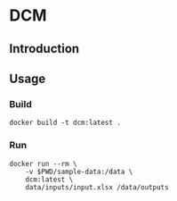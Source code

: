 # DCM

## Introduction

## Usage

### Build

```
docker build -t dcm:latest .
```

### Run

```
docker run --rm \
    -v $PWD/sample-data:/data \
    dcm:latest \
    data/inputs/input.xlsx /data/outputs
```
